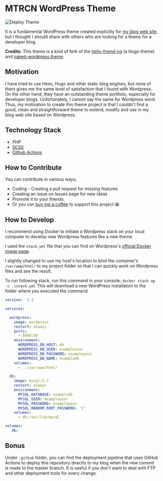 # MTRCN WordPress Theme

![Deploy Theme](https://github.com/mtrcn/mtrcn-wordpress-theme/workflows/Deploy%20Theme/badge.svg)

It is a fundamental WordPress theme created explicitly for [my blog web site](https://mete.dev), but I thought I should share with others who are looking for a theme for a developer blog. 


**Credits:** This theme is a kind of fork of the [hello-friend-ng](https://github.com/rhazdon/hugo-theme-hello-friend-ng) (a Hugo theme) and [naked-wordpress theme](https://github.com/andjosh/naked-wordpress).

## Motivation

I have tried to use Hexo, Hugo and other static blog engines, but none of them gives me the same level of satisfaction that I found with Wordpress. On the other hand, they have an outstanding theme portfolio, especially for developer blogs. Unfortunately, I cannot say the same for Wordpress word. Thus, my motivation to create this theme project is that I couldn't find a good, clean and straightforward theme to extend, modify and use in my blog web site based on Wordpress. 

## Technology Stack
- PHP
- [SCSS](https://sass-lang.com/)
- [Github Actions](https://github.com/features/actions)

## How to Contribute

You can contribute in various ways;

-  Coding - Creating a pull request for missing features
-  Creating an issue on Issues page for new ideas
-  Promote it to your friends.
-  Or you can [buy me a coffee](https://www.buymeacoffee.com/mete) to support this project 😁

## How to Develop

I recommend using Docker to initiate a Wordpress stack on your local computer to develop new Wordpress features like a new theme.

I used the `stack.yml` file that you can find on Wordpress's [official Docker image page](https://hub.docker.com/_/wordpress/).

I slightly changed to use my host's location to bind the container's `/var/www/html/` to my project folder so that I can quickly work on Wordpress files and see the result.

To run following stack, run this command in your console; `docker stack up -c .\stack.yml` This will download a new WordPress installation to the folder where you executed the command. 



```yaml
version: '3.1'

services:

  wordpress:
    image: wordpress
    restart: always
    ports:
      - 8080:80
    environment:
      WORDPRESS_DB_HOST: db
      WORDPRESS_DB_USER: exampleuser
      WORDPRESS_DB_PASSWORD: examplepass
      WORDPRESS_DB_NAME: exampledb
    volumes:
      - .:/var/www/html/

  db:
    image: mysql:5.7
    restart: always
    environment:
      MYSQL_DATABASE: exampledb
      MYSQL_USER: exampleuser
      MYSQL_PASSWORD: examplepass
      MYSQL_RANDOM_ROOT_PASSWORD: '1'
    volumes:
      - db:/var/lib/mysql

volumes:
   db:
```

## Bonus

Under `.github` folder, you can find the deployment pipeline that uses GitHub Actions to deploy this repository directly to my blog when the new commit is made to the master branch. It is useful if you don't want to deal with FTP and other deployment tools for every change.